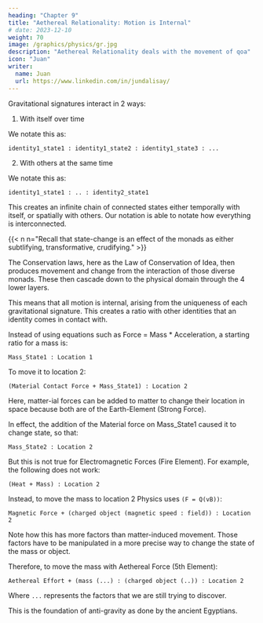 ```yaml
---
heading: "Chapter 9"
title: "Aethereal Relationality: Motion is Internal"
# date: 2023-12-10
weight: 70
image: /graphics/physics/gr.jpg
description: "Aethereal Relationality deals with the movement of qoa"
icon: "Juan"
writer:
  name: Juan
  url: https://www.linkedin.com/in/jundalisay/
---
```



Gravitational signatures interact in 2 ways:

1. With itself over time

We notate this as:

```
identity1_state1 : identity1_state2 : identity1_state3 : ...
```


2. With others at the same time

We notate this as:

```
identity1_state1 : .. : identity2_state1
```


This creates an infinite chain of connected states either temporally with itself, or spatially with others. Our notation is able to notate how everything is interconnected.

{{< n n="Recall that state-change is an effect of the monads as either subtlifying, transformative, crudifying." >}}

The Conservation laws, here as the Law of Conservation of Idea, then produces movement and change from the interaction of those diverse monads. These then cascade down to the physical domain through the 4 lower layers.  

This means that all motion is internal, arising from the uniqueness of each gravitational signature. This creates a ratio with other identities that an identity comes in contact with. 



Instead of using equations such as Force = Mass * Acceleration, a starting ratio for a mass is:

```
Mass_State1 : Location 1
```

To move it to location 2:

```
(Material Contact Force + Mass_State1) : Location 2
```

Here, matter-ial forces can be added to matter to change their location in space because both are of the Earth-Element (Strong Force). 

In effect, the addition of the Material force on Mass_State1 caused it to change state, so that:

```
Mass_State2 : Location 2
```

But this is not true for Electromagnetic Forces (Fire Element). For example, the following does not work:

```
(Heat + Mass) : Location 2
```

Instead, to move the mass to location 2 Physics uses `(F = Q(vB))`:

```
Magnetic Force + (charged object (magnetic speed : field)) : Location 2
```

Note how this has more factors than matter-induced movement. Those factors have to be manipulated in a more precise way to change the state of the mass or object. 

Therefore, to move the mass with Aethereal Force (5th Element):

```
Aethereal Effort + (mass (...) : (charged object (..)) : Location 2
```

Where `...` represents the factors that we are still trying to discover.

This is the foundation of anti-gravity as done by the ancient Egyptians.



<!-- Kepler's system was very complicated, because being German like Hegel and Kant, he over-explained it as to be totally confusing.

Newton solved it with a dumbed-down system of F = ma. It removes the factors and makes it understandable to all. 

But by doing so, it also removed the possibility of magenetic and aethereal movement.

We aim to simplify Kepler's system to make it understandable while retaining its potential for aethereal movement, as well as more improved magnetic ones. -->



<!-- ## The Flaw of External Motion

Newton described motion coming from an external force as a single movement. Einstein revised this by making it relative to frames of reference, as well as dividing it into smaller parts as tensors (as measuring rod `S`).  

{{< img src="/graphics/movement.png" alt="Movement according to Einstein" cap="Superphysics uses internal movement to change location in spacetime" >}}

But where do all the external forces come from? 

Newton and Einstein source it from matter: The more matter, the more the gravitational force. This matter then came from a material Singularity that exploded as a Big Bang. 

But where did this Singularity come from? 

{{< color color="red" val="No one is able to answer this." >}}


## Internal Motion

To solve this mystery, we throw out sophistical opinion of Einstein, Newton, and Aristotle that movement is sourced externally whether from concentric spheres or a fabric-like spacetime. 

Instead, all movement is sourced internally, from the state-change of the object through its [gravitational signature](/material/principles/intro/chapter-02). For example, a man moves from the bed to the kitchen because his internal state changed. His mind switched from a `wanting-to-sleep-signature` to a `wanting-to-eat-signature`.  

A more technical example is how an app changes from one screen to another, such as a red screen changing into a blue one. This done by changing its `color-state-variable` from <code style="color: red">red</code> into <code style="color: blue">blue</code>. It gives an illusion of moving from a red screen onto a blue one when in fact the same screen is just redrawn to reflect the change in state. 

**This means that the universe re-drew itself while the man was traveling from the bed to the kitchen.** This then matches the probabilistic nature of particle spin.  -->

